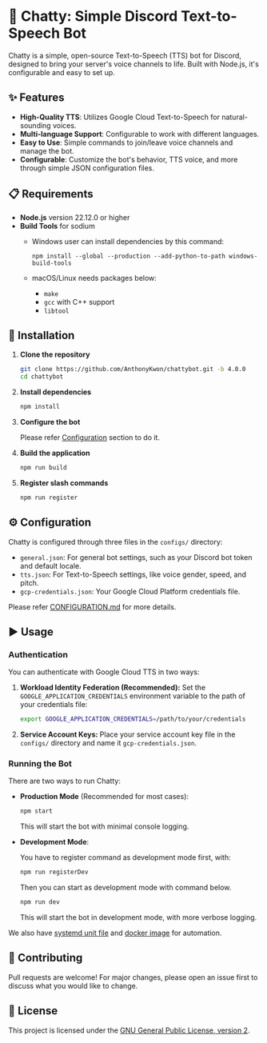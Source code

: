 # 💬 Chatty: Simple Discord Text-to-Speech Bot

Chatty is a simple, open-source Text-to-Speech (TTS) bot for Discord, designed to bring your server's voice channels to life. Built with Node.js, it's configurable and easy to set up.

## ✨ Features

- **High-Quality TTS**: Utilizes Google Cloud Text-to-Speech for natural-sounding voices.
- **Multi-language Support**: Configurable to work with different languages.
- **Easy to Use**: Simple commands to join/leave voice channels and manage the bot.
- **Configurable**: Customize the bot's behavior, TTS voice, and more through simple JSON configuration files.

## 📋 Requirements

- **Node.js** version 22.12.0 or higher
- **Build Tools** for sodium
  - Windows user can install dependencies by this command:

    ```batch
    npm install --global --production --add-python-to-path windows-build-tools
    ```

  - macOS/Linux needs packages below:
    - `make`
    - `gcc` with C++ support
    - `libtool`

## 🚀 Installation

1. **Clone the repository**

    ```bash
    git clone https://github.com/AnthonyKwon/chattybot.git -b 4.0.0
    cd chattybot
    ```

2. **Install dependencies**

    ```bash
    npm install
    ```

3. **Configure the bot**

    Please refer [Configuration](#configuration) section to do it.

4. **Build the application**

    ```bash
    npm run build
    ```

5. **Register slash commands**

    ```bash
    npm run register
    ```

## <a name="configuration"></a>⚙️ Configuration

Chatty is configured through three files in the `configs/` directory:

- `general.json`: For general bot settings, such as your Discord bot token and default locale.
- `tts.json`: For Text-to-Speech settings, like voice gender, speed, and pitch.
- `gcp-credentials.json`: Your Google Cloud Platform credentials file.

Please refer [CONFIGURATION.md](assets/docs/CONFIGURATION.md) for more details.

## ▶️ Usage

### Authentication

You can authenticate with Google Cloud TTS in two ways:

1. **Workload Identity Federation (Recommended):**
   Set the `GOOGLE_APPLICATION_CREDENTIALS` environment variable to the path of your credentials file:

    ```bash
    export GOOGLE_APPLICATION_CREDENTIALS=/path/to/your/credentials
    ```

2. **Service Account Keys:**
   Place your service account key file in the `configs/` directory and name it `gcp-credentials.json`.

### Running the Bot

There are two ways to run Chatty:

- **Production Mode** (Recommended for most cases):

    ```bash
    npm start
    ```

  This will start the bot with minimal console logging.  

- **Development Mode**:

    You have to register command as development mode first, with:  

    ```bash
    npm run registerDev
    ```

    Then you can start as development mode with command below.  

    ```bash
    npm run dev
    ```

  This will start the bot in development mode, with more verbose logging.  

We also have [systemd unit file](assets/docs/systemd-service-units/chattybot.service) and [docker image](https://git.thonlog.com/AnthonyKwon/-/packages/container/chattybot) for automation.  

## 🙌 Contributing

Pull requests are welcome! For major changes, please open an issue first to discuss what you would like to change.

## 📜 License

This project is licensed under the [GNU General Public License, version 2](https://www.gnu.org/licenses/old-licenses/gpl-2.0.html).
